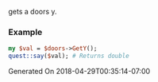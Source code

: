 gets a doors y.
### Example

```perl
my $val = $doors->GetY();
quest::say($val); # Returns double
```


Generated On 2018-04-29T00:35:14-07:00
